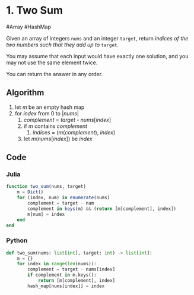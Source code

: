 
# 1. Two Sum

#Array #HashMap

Given an array of integers `nums` and an integer `target`, return *indices of the two numbers such that they add up to* `target`.

You may assume that each input would have exactly one solution, and you may not use the same element twice.

You can return the answer in any order.

## Algorithm

1. let *m* be an empty hash map
2. for *index* from 0 to |*nums*|
   1. *complement* = *target* - *nums*[*index*]
   2. if *m* contains *complement*
      1. *indices* = (*m*(*complement*), *index*)
   3. let *m*(*nums*[*index*]) be *index*

## Code

### Julia

```julia
function two_sum(nums, target)
    m = Dict()
    for (index, num) in enumerate(nums)
        complement = target - num
        complement in keys(m) && (return [m[complement], index])
        m[num] = index
    end
end
```

### Python

```python
def two_sum(nums: list[int], target: int) -> list[int]:
    m = {}
    for index in range(len(nums)):
        complement = target - nums[index]
        if complement in m.keys():
            return [m[complement], index]
        hash_map[nums[index]] = index
```
